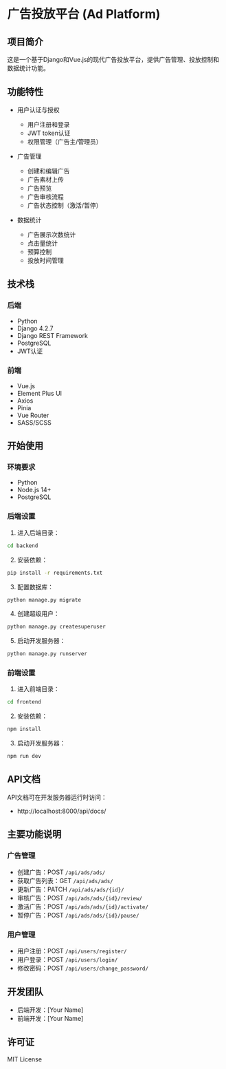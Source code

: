 # 广告投放平台 (Ad Platform)

## 项目简介
这是一个基于Django和Vue.js的现代广告投放平台，提供广告管理、投放控制和数据统计功能。

## 功能特性
- 用户认证与授权
  - 用户注册和登录
  - JWT token认证
  - 权限管理（广告主/管理员）

- 广告管理
  - 创建和编辑广告
  - 广告素材上传
  - 广告预览
  - 广告审核流程
  - 广告状态控制（激活/暂停）

- 数据统计
  - 广告展示次数统计
  - 点击量统计
  - 预算控制
  - 投放时间管理

## 技术栈
### 后端
- Python 
- Django 4.2.7
- Django REST Framework
- PostgreSQL
- JWT认证

### 前端
- Vue.js
- Element Plus UI
- Axios
- Pinia
- Vue Router
- SASS/SCSS

## 开始使用

### 环境要求
- Python 
- Node.js 14+
- PostgreSQL

### 后端设置
1. 进入后端目录：
```bash
cd backend
```

2. 安装依赖：
```bash
pip install -r requirements.txt
```

3. 配置数据库：
```bash
python manage.py migrate
```

4. 创建超级用户：
```bash
python manage.py createsuperuser
```

5. 启动开发服务器：
```bash
python manage.py runserver
```

### 前端设置
1. 进入前端目录：
```bash
cd frontend
```

2. 安装依赖：
```bash
npm install
```

3. 启动开发服务器：
```bash
npm run dev
```

## API文档
API文档可在开发服务器运行时访问：
- http://localhost:8000/api/docs/

## 主要功能说明

### 广告管理
- 创建广告：POST `/api/ads/ads/`
- 获取广告列表：GET `/api/ads/ads/`
- 更新广告：PATCH `/api/ads/ads/{id}/`
- 审核广告：POST `/api/ads/ads/{id}/review/`
- 激活广告：POST `/api/ads/ads/{id}/activate/`
- 暂停广告：POST `/api/ads/ads/{id}/pause/`

### 用户管理
- 用户注册：POST `/api/users/register/`
- 用户登录：POST `/api/users/login/`
- 修改密码：POST `/api/users/change_password/`

## 开发团队
- 后端开发：[Your Name]
- 前端开发：[Your Name]

## 许可证
MIT License
